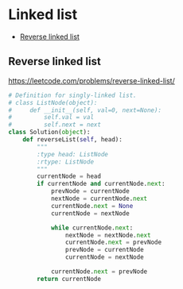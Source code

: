 # Linked list

+ [Reverse linked list](#reverse-linked-list)

## Reverse linked list

https://leetcode.com/problems/reverse-linked-list/

```python
# Definition for singly-linked list.
# class ListNode(object):
#     def __init__(self, val=0, next=None):
#         self.val = val
#         self.next = next
class Solution(object):
    def reverseList(self, head):
        """
        :type head: ListNode
        :rtype: ListNode
        """
        currentNode = head
        if currentNode and currentNode.next:
            prevNode = currentNode
            nextNode = currentNode.next
            currentNode.next = None
            currentNode = nextNode

            while currentNode.next:
                nextNode = nextNode.next
                currentNode.next = prevNode
                prevNode = currentNode
                currentNode = nextNode

            currentNode.next = prevNode
        return currentNode

```